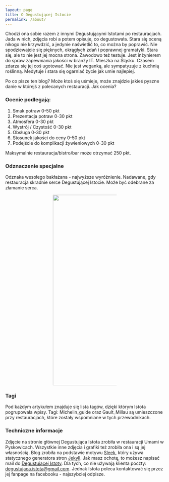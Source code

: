 ```yaml
---
layout: page
title: O Degustującej Istocie
permalink: /about/
---
```


Chodzi ona sobie razem z innymi Degustującymi Istotami po restauracjach.
Jada w nich, zdjęcia robi a potem opisuje, co degustowała. Stara się oceną nikogo nie krzywdzić, a jedynie naświetlić to, co można by poprawić.
Nie spodziewajcie się pięknych, okrągłych zdań i poprawnej gramatyki. Stara się, ale to nie jest jej mocna strona.
Zawodowo też testuje. Jest inżynierem do spraw zapewniania jakości w branży IT.
Mieszka na Śląsku. Czasem zdarza się jej coś ugotować. Nie jest weganką, ale sympatyzuje z kuchnią roślinną.
Medytuje i stara się ogarniać życie jak umie najlepiej.

Po co pisze ten blog? Może ktoś się uśmieje, może znajdzie jakieś pyszne danie w którejś z polecanych restauracji.
Jak ocenia?

### Ocenie podlegają:
1. Smak potraw 0-50 pkt
2. Prezentacja potraw 0-30 pkt
3. Atmosfera 0-30 pkt
4. Wystrój / Czystość 0-30 pkt
5. Obsługa 0-30 pkt
6. Stosunek jakości do ceny 0-50 pkt
7. Podejście do komplikacji żywieniowych  0-30 pkt

Maksymalnie restauracja/bistro/bar może otrzymać 250 pkt.

### Odznaczenie specjalne
Odznaka wesołego bakłażana - najwyższe wyróżnienie. Nadawane, gdy restauracja skradnie serce
Degustującej Istocie. Może być odebrane za złamanie serca.


<center><div style="width:40%"><img src="{{site.url}}/assets/img/posts/odznaka.gif" alt="DegustującaIstota" height="602" width="auto" />
</div></center>

### Tagi
Pod każdym artykułem znajduje się lista tagów, dzięki którym Istota pogrupowała wpisy.
Tagi: Michelin_guide oraz Gault_Millau są umieszczone przy restauracjach, które zostały wspomniane w tych
przewodnikach.

### Techniczne informacje
Zdjęcie na stronie głównej Degustująca Istota zrobiła w restauracji Umami w Pyskowicach.
Wszystkie inne zdjęcia i grafiki też zrobiła ona i są jej własnością.
Blog zrobiła na podstawie motywu [Sleek], który używa statycznego generatora stron [Jekyll].
Jak masz ochotę, to możesz napisać mail do [Degustującej Istoty](mailto:{{site.email}}).
Dla tych, co nie używają klienta poczty: degustujaca.istota@gmail.com.
Jednak Istota poleca kontaktować się przez jej fanpage na facebooku - najszybciej odpisze.

[Sleek]:https://janczizikow.github.io/sleek
[Jekyll]: https://jekyllrb.com

